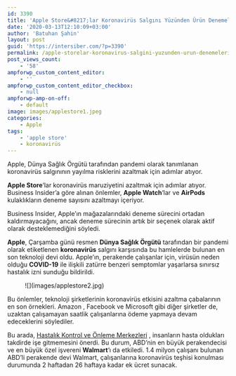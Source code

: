```yaml
---
id: 3390
title: 'Apple Store&#8217;lar Koronavirüs Salgını Yüzünden Ürün Denemelerini Kısıtladı'
date: '2020-03-13T12:10:09+03:00'
author: 'Batuhan Şahin'
layout: post
guid: 'https://intersiber.com/?p=3390'
permalink: /apple-storelar-koronavirus-salgini-yuzunden-urun-denemelerini-kisitladi/
post_views_count:
    - '58'
ampforwp_custom_content_editor:
    - ''
ampforwp_custom_content_editor_checkbox:
    - null
ampforwp-amp-on-off:
    - default
image: images/applestore1.jpeg
categories:
    - Apple
tags:
    - 'apple store'
    - koronavirüs
---
```


Apple, Dünya Sağlık Örgütü tarafından pandemi olarak tanımlanan koronavirüs salgınının yayılma risklerini azaltmak için adımlar atıyor.

**Apple Store**‘lar koronavirüs maruziyetini azaltmak için adımlar atıyor. Business Insider’a göre alınan önlemler, **Apple Watch**‘lar ve **AirPods** kulaklıkların deneme sayısını azaltmayı içeriyor.

Business Insider, Apple’ın mağazalarındaki deneme sürecini ortadan kaldırmayacağını, ancak deneme sürecinin artık bir seçenek olarak aktif olarak desteklemediğini söyledi.

**Apple**, Çarşamba günü resmen **Dünya Sağlık Örgütü** tarafından bir pandemi olarak etiketlenen **koronavirüs** salgını karşısında bu hamlelerde bulunan en son teknoloji devi oldu. Apple’ın, perakende çalışanlar için, virüsün neden olduğu **COVID-19** ile ilişkili zatürre benzeri semptomlar yaşarlarsa sınırsız hastalık izni sunduğu bildirildi.

<figure class="wp-block-image size-large">![](images/applestore2.jpg)</figure>Bu önlemler, teknoloji şirketlerinin koronavirüs etkisini azaltma çabalarının en son örnekleri. Amazon , Facebook ve Microsoft gibi diğer şirketler de, uzaktan çalışamayan saatlik çalışanlarına ödeme yapmaya devam edeceklerini söylediler.

Bu arada, [Hastalık Kontrol ve Önleme Merkezleri](https://www.cdc.gov/coronavirus/2019-ncov/index.html) , insanların hasta oldukları takdirde işe gitmemesini önerdi. Bu durum, ABD’nin en büyük perakendecisi ve en büyük özel işvereni **Walmart**‘ı da etkiledi. 1.4 milyon çalışanı bulunan ABD’li perakende devi Walmart, çalışanlarına koronavirüs teşhisi konulması durumunda 2 haftadan 26 haftaya kadar ek ücret sunacak.